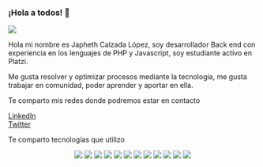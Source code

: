 ### ¡Hola a todos! 👋
<img src= "https://media-exp1.licdn.com/dms/image/C4E16AQERfoFiffaV7A/profile-displaybackgroundimage-shrink_350_1400/0/1629783666433?e=1635379200&v=beta&t=iM3o_ft10XCHvi5yyqzYYxy0StIIu-Qf9-lGax8gRbA">

Hola mi nombre es Japheth Calzada López, soy desarrollador Back end con experiencia en los lenguajes de PHP y Javascript, soy estudiante activo en Platzi.

Me gusta resolver y optimizar procesos mediante la tecnología, me gusta trabajar en comunidad, poder aprender y aportar en ella. 

Te comparto mis redes donde podremos estar en contacto

<a href="https://www.linkedin.com/in/japheth-calzada-l%C3%B3pez-b705bb19"> LinkedIn </a>
<br> 
<a href="https://twitter.com/JaphethOZ"> Twitter </a>

Te comparto tecnologías que utilizo 
<p align="center">
 <img src="https://img.shields.io/badge/HTML5-E34F26?style=for-the-badge&logo=html5&logoColor=white" />
 <img src="https://img.shields.io/badge/JavaScript-323330?style=for-the-badge&logo=javascript&logoColor=F7DF1E" />
 <img src="https://img.shields.io/badge/PHP-777BB4?style=for-the-badge&logo=php&logoColor=white" />
 <img src="https://img.shields.io/badge/Laravel-FF2D20?style=for-the-badge&logo=laravel&logoColor=white" />
 <img src="https://img.shields.io/badge/json-5E5C5C?style=for-the-badge&logo=json&logoColor=white" />
 <img src="https://img.shields.io/badge/MySQL-00000F?style=for-the-badge&logo=mysql&logoColor=white" />
 <img src="https://img.shields.io/badge/MariaDB-003545?style=for-the-badge&logo=mariadb&logoColor=white" />
 <img src="https://img.shields.io/badge/Docker-2CA5E0?style=for-the-badge&logo=docker&logoColor=white" />
 <img src="https://img.shields.io/badge/Insomnia-5849be?style=for-the-badge&logo=Insomnia&logoColor=white" />
 <img src="https://img.shields.io/badge/Jira-0052CC?style=for-the-badge&logo=Jira&logoColor=white" />
 <img src="https://img.shields.io/badge/Ubuntu-E95420?style=for-the-badge&logo=ubuntu&logoColor=white" />
 <img src="	https://img.shields.io/badge/Visual_Studio_Code-0078D4?style=for-the-badge&logo=visual%20studio%20code&logoColor=white" />
</p>
 <!--
**japhethCalzadaL/japhethCalzadaL** is a ✨ _special_ ✨ repository because its `README.md` (this file) appears on your GitHub profile.

Here are some ideas to get you started:

- 🔭 I’m currently working on ...
- 🌱 I’m currently learning ...
- 👯 I’m looking to collaborate on ...
- 🤔 I’m looking for help with ...
- 💬 Ask me about ...
- 📫 How to reach me: ...
- 😄 Pronouns: ...
- ⚡ Fun fact: ...
-->
